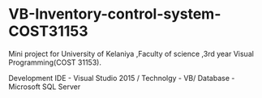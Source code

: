 # VB-Inventory-control-system-COST31153
Mini project for University of Kelaniya ,Faculty of science ,3rd year Visual Programming(COST 31153).


Development IDE - Visual Studio 2015 /
Technolgy  - VB/
Database - Microsoft SQL Server
